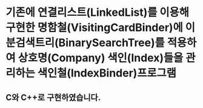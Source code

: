 # 기존에 연결리스트(LinkedList)를 이용해 구현한 명함철(VisitingCardBinder)에 이분검색트리(BinarySearchTree)를 적용하여 상호명(Company) 색인(Index)들을 관리하는 색인철(IndexBinder)프로그램
## C와 C++로 구현하였습니다.
